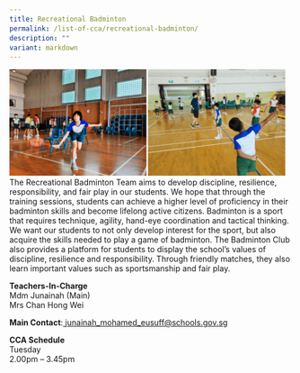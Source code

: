 ```yaml
---
title: Recreational Badminton
permalink: /list-of-cca/recreational-badminton/
description: ""
variant: markdown
---
```

![](/images/CCAs/2023_Badminton_CCA_GIF.gif)
The Recreational Badminton Team aims to develop discipline, resilience, responsibility, and fair play in our students. We hope that through the training sessions, students can achieve a higher level of proficiency in their badminton skills and&nbsp;become lifelong active&nbsp;citizens. Badminton is a sport that requires technique, agility, hand-eye coordination and tactical thinking. We want our students to not only develop interest for the sport, but also acquire the skills needed to play a game of badminton. The Badminton Club also provides a platform for students to display the school’s values of discipline, resilience and responsibility. Through friendly matches, they also learn important values such as sportsmanship and fair play.

**Teachers-In-Charge**
<br>Mdm Junainah (Main)
<br>Mrs Chan Hong Wei

**Main Contact**:[ junainah_mohamed_eusuff@schools.gov.sg]( junainah_mohamed_eusuff@schools.gov.sg) 

**CCA Schedule**
<br>Tuesday
<br>2.00pm – 3.45pm